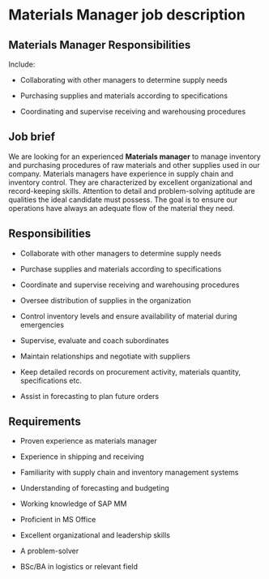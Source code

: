 # Materials Manager job description


## Materials Manager Responsibilities

Include:

* Collaborating with other managers to determine supply needs

* Purchasing supplies and materials according to specifications

* Coordinating and supervise receiving and warehousing procedures


## Job brief

We are looking for an experienced <b>Materials manager</b> to manage inventory and purchasing procedures of raw materials and other supplies used in our company.
Materials managers have experience in supply chain and inventory control. They are characterized by excellent organizational and record-keeping skills. Attention to detail and problem-solving aptitude are qualities the ideal candidate must possess.
The goal is to ensure our operations have always an adequate flow of the material they need.


## Responsibilities

* Collaborate with other managers to determine supply needs

* Purchase supplies and materials according to specifications

* Coordinate and supervise receiving and warehousing procedures

* Oversee distribution of supplies in the organization

* Control inventory levels and ensure availability of material during emergencies

* Supervise, evaluate and coach subordinates

* Maintain relationships and negotiate with suppliers

* Keep detailed records on procurement activity, materials quantity, specifications etc.

* Assist in forecasting to plan future orders


## Requirements

* Proven experience as materials manager

* Experience in shipping and receiving

* Familiarity with supply chain and inventory management systems

* Understanding of forecasting and budgeting

* Working knowledge of SAP MM

* Proficient in MS Office

* Excellent organizational and leadership skills

* A problem-solver

* BSc/BA in logistics or relevant field

